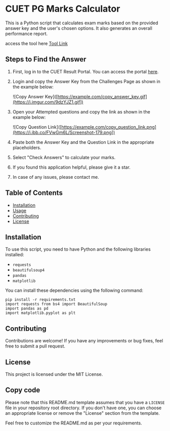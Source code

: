 # CUET PG Marks Calculator

This is a Python script that calculates exam marks based on the provided answer key and the user's chosen options. It also generates an overall performance report.

access the tool here
[Tool Link](https://neelanjan-chakraborty.github.io/CUET_marks_calculator/)

## Steps to Find the Answer

1. First, log in to the CUET Result Portal. You can access the portal [here](https://examinationservices.nic.in/examsys23/root/DownloadAdmitCard.aspx?appFormId=101352311).

2. Login and copy the Answer Key from the Challenges Page as shown in the example below:

   ![Copy Answer Key]([https://example.com/copy_answer_key.gif](https://i.imgur.com/9dzYJZ1.gif])

3. Open your Attempted questions and copy the link as shown in the example below:

   ![Copy Question Link]([https://example.com/copy_question_link.png](https://i.ibb.co/FVwGm6L/Screenshot-179.png])

4. Paste both the Answer Key and the Question Link in the appropriate placeholders.

5. Select "Check Answers" to calculate your marks.

6. If you found this application helpful, please give it a star.

7. In case of any issues, please contact me.


## Table of Contents
- [Installation](#installation)
- [Usage](#usage)
- [Contributing](#contributing)
- [License](#license)

## Installation

To use this script, you need to have Python and the following libraries installed:

- `requests`
- `beautifulsoup4`
- `pandas`
- `matplotlib`

You can install these dependencies using the following command:

```shell
pip install -r requirements.txt
import requests from bs4 import BeautifulSoup
import pandas as pd
import matplotlib.pyplot as plt
```

## Contributing
Contributions are welcome! If you have any improvements or bug fixes, feel free to submit a pull request.

## License
This project is licensed under the MIT License.


## Copy code

Please note that this README.md template assumes that you have a `LICENSE` file in your repository root directory. If you don't have one, you can choose an appropriate license or remove the "License" section from the template.

Feel free to customize the README.md as per your requirements.
